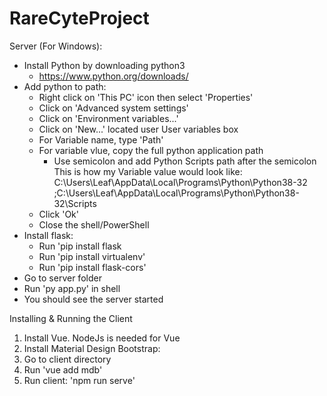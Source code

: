 # RareCyteProject
Server (For Windows):
- Install Python by downloading python3 
	- https://www.python.org/downloads/
- Add python to path:
	- Right click on 'This PC' icon then select 'Properties'
	- Click on 'Advanced system settings'
	- Click on 'Environment variables...'
	- Click on 'New...' located user User variables box
	- For Variable name, type 'Path'
	- For variable vlue, copy the full python application path
		- Use semicolon and add Python Scripts path after the semicolon
	This is how my Variable value would look like:
		C:\Users\Leaf\AppData\Local\Programs\Python\Python38-32
		;C:\Users\Leaf\AppData\Local\Programs\Python\Python38-32\Scripts
	- Click 'Ok'
	- Close the shell/PowerShell 
- Install flask:
	- Run 'pip install flask
	- Run 'pip install virtualenv'
	- Run 'pip install flask-cors'
- Go to server folder
- Run 'py app.py' in shell
- You should see the server started

Installing & Running the Client
1. Install Vue. NodeJs is needed for Vue
2. Install Material Design Bootstrap:
3. Go to client directory
4. Run 'vue add mdb'
5. Run client: 'npm run serve'
